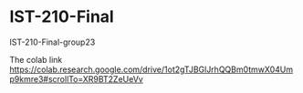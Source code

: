 # IST-210-Final
IST-210-Final-group23

The colab link
https://colab.research.google.com/drive/1ot2gTJBGlJrhQQBm0tmwX04Ump9kmre3#scrollTo=XR9BT2ZeUeVv
